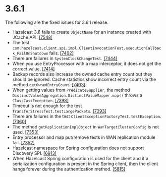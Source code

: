 
# 3.6.1

The following are the fixed issues for 3.6.1 release.

- Hazelcast 3.6 fails to create `ObjectName` for an instance created with JCache API. <a href="https://github.com/hazelcast/hazelcast/issues/7548" target="_blank">[7548]</a>
- The test `com.hazelcast.client.spi.impl.ClientInvocationTest.executionCallback_FailOnShutdown` fails. <a href="https://github.com/hazelcast/hazelcast/issues/7462" target="_blank">[7462]</a>
- There are failures in `SystemClockChangeTest`. <a href="https://github.com/hazelcast/hazelcast/issues/7444" target="_blank">[7444]</a>
- When you use EntryProcessor with a map interceptor, it does not get the correct value. <a href="https://github.com/hazelcast/hazelcast/issues/7414" target="_blank">[7414]</a>
- Backup records also increase the owned cache entry count but they should be ignored. Cache statistics show incorrect entry count via the method `getOwnedEntryCount`. <a href="https://github.com/hazelcast/hazelcast/issues/7403" target="_blank">[7403]</a>
- When getting values from `PredicateSupplier`, the method `DistinctValueAggregation.DistinctValueMapper.map()` throws a `ClassCastException`. <a href="https://github.com/hazelcast/hazelcast/issues/7398" target="_blank">[7398]</a>
- Timeout is not enough for the test `TransferStressTest.testLargePackets`. <a href="https://github.com/hazelcast/hazelcast/issues/7393" target="_blank">[7393]</a>
- There are failures in the test `ClientExceptionFactoryTest.testException`. <a href="https://github.com/hazelcast/hazelcast/issues/7360" target="_blank">[7360]</a>
- The method `getReplicationImplObject` in `WanTargetClusterConfig` is not used. <a href="https://github.com/hazelcast/hazelcast/issues/7353" target="_blank">[7353]</a>
- Entry processor and map put/remove tests in WAN replication module fail.  <a href="https://github.com/hazelcast/hazelcast/issues/7352" target="_blank">[7352]</a>
- Hazelcast namespace for Spring configuration does not support Discovery SPI. <a href="https://github.com/hazelcast/hazelcast/issues/6913" target="_blank">[6913]</a>
- When Hazelcast Spring configuration is used for the client and if a serialization configuration is present in the Spring client, then the client hangs forever during the authentication method. <a href="https://github.com/hazelcast/hazelcast/issues/5815" target="_blank">[5815]</a>




